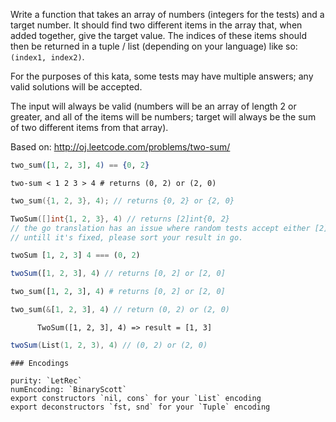Write a function that takes an array of numbers (integers for the tests) and a target number. It should find two different items in the array that, when added together, give the target value. The indices of these items should then be returned in a tuple / list (depending on your language) like so: `(index1, index2)`.

For the purposes of this kata, some tests may have multiple answers; any valid solutions will be accepted.

The input will always be valid (numbers will be an array of length 2 or greater, and all of the items will be numbers; target will always be the sum of two different items from that array).

Based on: http://oj.leetcode.com/problems/two-sum/

```elixir
two_sum([1, 2, 3], 4) == {0, 2}
```
```lambdacalc
two-sum < 1 2 3 > 4 # returns (0, 2) or (2, 0)
```
```cpp
two_sum({1, 2, 3}, 4); // returns {0, 2} or {2, 0}
```
```go
TwoSum([]int{1, 2, 3}, 4) // returns [2]int{0, 2}
// the go translation has an issue where random tests accept either [2]int{0, 2} or [2]int{2, 0}, but fixed tests and sample tests demand the resulting slice to be sorted!
// untill it's fixed, please sort your result in go.
```
```haskell
twoSum [1, 2, 3] 4 === (0, 2)
```
```javascript
twoSum([1, 2, 3], 4) // returns [0, 2] or [2, 0]
```
```python
two_sum([1, 2, 3], 4) # returns [0, 2] or [2, 0]
```
```rust
two_sum(&[1, 2, 3], 4) // return (0, 2) or (2, 0)
```
```cobol
      TwoSum([1, 2, 3], 4) => result = [1, 3]
```
```scala
twoSum(List(1, 2, 3), 4) // (0, 2) or (2, 0)
```
~~~if:lambdacalc
### Encodings

purity: `LetRec`  
numEncoding: `BinaryScott`  
export constructors `nil, cons` for your `List` encoding  
export deconstructors `fst, snd` for your `Tuple` encoding  
~~~
